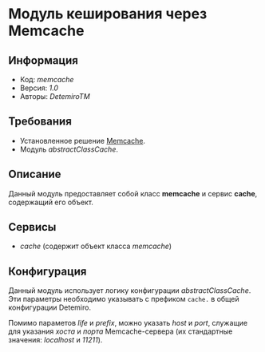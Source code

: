 # Модуль кеширования через Memcache

## Информация

* Код: *memcache*
* Версия: *1.0*
* Авторы: *DetemiroTM*

## Требования

* Установленное решение [Memcache](http://php.net/manual/ru/book.memcache.php).
* Модуль *abstractClassCache*.

## Описание

Данный модуль предоставляет собой класс **memcache** и сервис **cache**, содержащий его объект.

## Сервисы

* *cache* (содержит объект класса *memcache*)

## Конфигурация

Данный модуль использует логику конфигурации *abstractClassCache*.  
Эти параметры необходимо указывать с префиком `cache.` в общей конфигурации Detemiro.

Помимо параметов *life* и *prefix*, можно указать *host* и *port*, служащие для указания *хоста* и *порта* Memcache-сервера 
(их стандартные значения: *localhost* и *11211*).